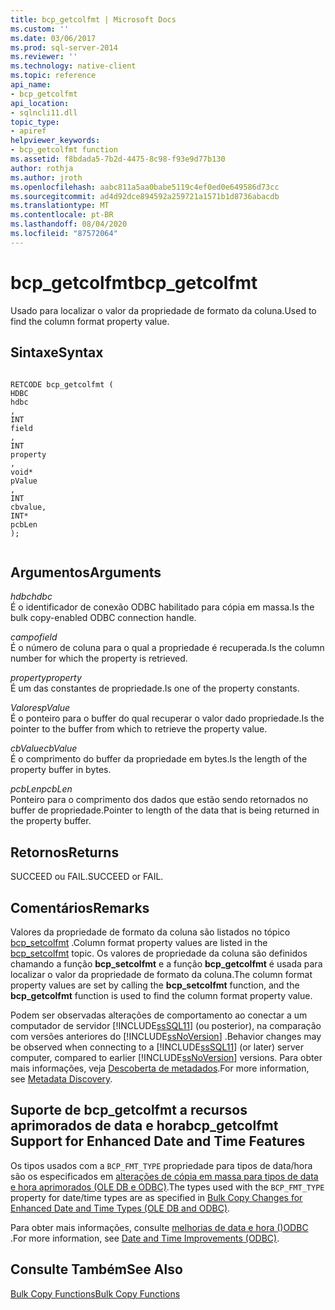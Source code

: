 ```yaml
---
title: bcp_getcolfmt | Microsoft Docs
ms.custom: ''
ms.date: 03/06/2017
ms.prod: sql-server-2014
ms.reviewer: ''
ms.technology: native-client
ms.topic: reference
api_name:
- bcp_getcolfmt
api_location:
- sqlncli11.dll
topic_type:
- apiref
helpviewer_keywords:
- bcp_getcolfmt function
ms.assetid: f8bdada5-7b2d-4475-8c98-f93e9d77b130
author: rothja
ms.author: jroth
ms.openlocfilehash: aabc811a5aa0babe5119c4ef0ed0e649586d73cc
ms.sourcegitcommit: ad4d92dce894592a259721a1571b1d8736abacdb
ms.translationtype: MT
ms.contentlocale: pt-BR
ms.lasthandoff: 08/04/2020
ms.locfileid: "87572064"
---
```

# <a name="bcp_getcolfmt"></a><span data-ttu-id="a55e1-102">bcp_getcolfmt</span><span class="sxs-lookup"><span data-stu-id="a55e1-102">bcp_getcolfmt</span></span>
  <span data-ttu-id="a55e1-103">Usado para localizar o valor da propriedade de formato da coluna.</span><span class="sxs-lookup"><span data-stu-id="a55e1-103">Used to find the column format property value.</span></span>  
  
## <a name="syntax"></a><span data-ttu-id="a55e1-104">Sintaxe</span><span class="sxs-lookup"><span data-stu-id="a55e1-104">Syntax</span></span>  
  
```  
  
RETCODE bcp_getcolfmt (  
HDBC   
hdbc  
,  
INT   
field  
,  
INT   
property  
,  
void*   
pValue  
,  
INT   
cbvalue,  
INT*   
pcbLen  
);  
  
```  
  
## <a name="arguments"></a><span data-ttu-id="a55e1-105">Argumentos</span><span class="sxs-lookup"><span data-stu-id="a55e1-105">Arguments</span></span>  
 <span data-ttu-id="a55e1-106">*hdbc*</span><span class="sxs-lookup"><span data-stu-id="a55e1-106">*hdbc*</span></span>  
 <span data-ttu-id="a55e1-107">É o identificador de conexão ODBC habilitado para cópia em massa.</span><span class="sxs-lookup"><span data-stu-id="a55e1-107">Is the bulk copy-enabled ODBC connection handle.</span></span>  
  
 <span data-ttu-id="a55e1-108">*campo*</span><span class="sxs-lookup"><span data-stu-id="a55e1-108">*field*</span></span>  
 <span data-ttu-id="a55e1-109">É o número de coluna para o qual a propriedade é recuperada.</span><span class="sxs-lookup"><span data-stu-id="a55e1-109">Is the column number for which the property is retrieved.</span></span>  
  
 <span data-ttu-id="a55e1-110">*property*</span><span class="sxs-lookup"><span data-stu-id="a55e1-110">*property*</span></span>  
 <span data-ttu-id="a55e1-111">É um das constantes de propriedade.</span><span class="sxs-lookup"><span data-stu-id="a55e1-111">Is one of the property constants.</span></span>  
  
 <span data-ttu-id="a55e1-112">*Valores*</span><span class="sxs-lookup"><span data-stu-id="a55e1-112">*pValue*</span></span>  
 <span data-ttu-id="a55e1-113">É o ponteiro para o buffer do qual recuperar o valor dado propriedade.</span><span class="sxs-lookup"><span data-stu-id="a55e1-113">Is the pointer to the buffer from which to retrieve the property value.</span></span>  
  
 <span data-ttu-id="a55e1-114">*cbValue*</span><span class="sxs-lookup"><span data-stu-id="a55e1-114">*cbValue*</span></span>  
 <span data-ttu-id="a55e1-115">É o comprimento do buffer da propriedade em bytes.</span><span class="sxs-lookup"><span data-stu-id="a55e1-115">Is the length of the property buffer in bytes.</span></span>  
  
 <span data-ttu-id="a55e1-116">*pcbLen*</span><span class="sxs-lookup"><span data-stu-id="a55e1-116">*pcbLen*</span></span>  
 <span data-ttu-id="a55e1-117">Ponteiro para o comprimento dos dados que estão sendo retornados no buffer de propriedade.</span><span class="sxs-lookup"><span data-stu-id="a55e1-117">Pointer to length of the data that is being returned in the property buffer.</span></span>  
  
## <a name="returns"></a><span data-ttu-id="a55e1-118">Retornos</span><span class="sxs-lookup"><span data-stu-id="a55e1-118">Returns</span></span>  
 <span data-ttu-id="a55e1-119">SUCCEED ou FAIL.</span><span class="sxs-lookup"><span data-stu-id="a55e1-119">SUCCEED or FAIL.</span></span>  
  
## <a name="remarks"></a><span data-ttu-id="a55e1-120">Comentários</span><span class="sxs-lookup"><span data-stu-id="a55e1-120">Remarks</span></span>  
 <span data-ttu-id="a55e1-121">Valores da propriedade de formato da coluna são listados no tópico [bcp_setcolfmt](bcp-setcolfmt.md) .</span><span class="sxs-lookup"><span data-stu-id="a55e1-121">Column format property values are listed in the [bcp_setcolfmt](bcp-setcolfmt.md) topic.</span></span> <span data-ttu-id="a55e1-122">Os valores de propriedade da coluna são definidos chamando a função **bcp_setcolfmt** e a função **bcp_getcolfmt** é usada para localizar o valor da propriedade de formato da coluna.</span><span class="sxs-lookup"><span data-stu-id="a55e1-122">The column format property values are set by calling the **bcp_setcolfmt** function, and the **bcp_getcolfmt** function is used to find the column format property value.</span></span>  
  
 <span data-ttu-id="a55e1-123">Podem ser observadas alterações de comportamento ao conectar a um computador de servidor [!INCLUDE[ssSQL11](../../includes/sssql11-md.md)] (ou posterior), na comparação com versões anteriores do [!INCLUDE[ssNoVersion](../../includes/ssnoversion-md.md)] .</span><span class="sxs-lookup"><span data-stu-id="a55e1-123">Behavior changes may be observed when connecting to a [!INCLUDE[ssSQL11](../../includes/sssql11-md.md)] (or later) server computer, compared to earlier [!INCLUDE[ssNoVersion](../../includes/ssnoversion-md.md)] versions.</span></span> <span data-ttu-id="a55e1-124">Para obter mais informações, veja [Descoberta de metadados](../native-client/features/metadata-discovery.md).</span><span class="sxs-lookup"><span data-stu-id="a55e1-124">For more information, see [Metadata Discovery](../native-client/features/metadata-discovery.md).</span></span>  
  
## <a name="bcp_getcolfmt-support-for-enhanced-date-and-time-features"></a><span data-ttu-id="a55e1-125">Suporte de bcp_getcolfmt a recursos aprimorados de data e hora</span><span class="sxs-lookup"><span data-stu-id="a55e1-125">bcp_getcolfmt Support for Enhanced Date and Time Features</span></span>  
 <span data-ttu-id="a55e1-126">Os tipos usados com a `BCP_FMT_TYPE` propriedade para tipos de data/hora são os especificados em [alterações de cópia em massa para tipos de data e hora aprimorados &#40;OLE DB e ODBC&#41;](../native-client-odbc-date-time/bulk-copy-changes-for-enhanced-date-and-time-types-ole-db-and-odbc.md).</span><span class="sxs-lookup"><span data-stu-id="a55e1-126">The types used with the `BCP_FMT_TYPE` property for date/time types are as specified in [Bulk Copy Changes for Enhanced Date and Time Types &#40;OLE DB and ODBC&#41;](../native-client-odbc-date-time/bulk-copy-changes-for-enhanced-date-and-time-types-ole-db-and-odbc.md).</span></span>  
  
 <span data-ttu-id="a55e1-127">Para obter mais informações, consulte [melhorias de data e hora &#40;&#41;ODBC ](../native-client-odbc-date-time/date-and-time-improvements-odbc.md).</span><span class="sxs-lookup"><span data-stu-id="a55e1-127">For more information, see [Date and Time Improvements &#40;ODBC&#41;](../native-client-odbc-date-time/date-and-time-improvements-odbc.md).</span></span>  
  
## <a name="see-also"></a><span data-ttu-id="a55e1-128">Consulte Também</span><span class="sxs-lookup"><span data-stu-id="a55e1-128">See Also</span></span>  
 [<span data-ttu-id="a55e1-129">Bulk Copy Functions</span><span class="sxs-lookup"><span data-stu-id="a55e1-129">Bulk Copy Functions</span></span>](sql-server-driver-extensions-bulk-copy-functions.md)  
  
  
